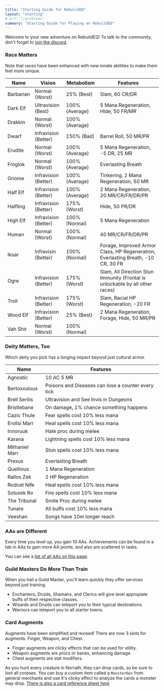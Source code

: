 ```yaml
---
title: "Starting Guide for RebuildEQ"
layout: "starting"
# url: "/archives"
summary: "Starting Guide for Playing on RebuildEQ"
---
```


Welcome to your new adventure on RebuildEQ! To talk to the community, don't forget to [join the discord](https://discord.gg/0lwW4DnAyID7E7wi).

### Race Matters

Note that races have been enhanced with new innate abilities to make them feel more unique.

Name|Vision|Metabolism|Features
--|--|--|--
Barbarian|Normal (Worst)|25% (Best)|Slam, 60 CR/DR
Dark Elf|Ultravision (Best)|100% (Average)|5 Mana Regeneration, Hide, 50 FR/MR
Drakkin|Normal (Worst)|100% (Average)|
Dwarf|Infravision (Better)|150% (Bad)|Barrel Roll, 50 MR/PR
Erudite|Normal (Worst)|100% (Average)|5 Mana Regeneration, -5 DR, 25 MR
Froglok|Normal (Worst)|100% (Average)|Everlasting Breath
Gnome|Infravision (Better)|100% (Average)|Tinkering, 2 Mana Regeneration, 50 MR
Half Elf|Infravision (Better)|100% (Average)|2 Mana Regeneration, 20 MR/CR/FR/DR/PR
Halfling|Infravision (Better)|175% (Worst)|Hide, 50 PR/DR
High Elf|Infravision (Better)|100% (Normal)|5 Mana Regeneration
Human|Normal (Worst)|100% (Normal)|40 MR/CR/FR/DR/PR
Iksar|Infravisin (Better)|100% (Normal)|Forage, Improved Armor Class, HP Regeneration, Everlasting Breath, -10 CR, 30 FR
Ogre|Infravision (Better)|175% (Worst)|Slam, All Direction Stun Immunity (Frontal is unlockable by all other races)
Troll|Infravision (Better)|175% (Worst)|Slam, Racial HP Regeneration, -20 FR
Wood Elf|Infravision (Better)|25% (Best)|2 Mana Regeneration, Forage, Hide, 50 MR/PR
Vah Shir|Normal (Worst)|100% (Normal)|

### Deity Matters, Too

Which deity you pick has a longing impact beyond just cultural armor.

Name|Features
--|--
Agnostic|10 AC 5 MR
Bertoxxulous|Poisons and Diseases can lose a counter every tick
Brell Serilis|Ultravision and See Invis in Dungeons
Bristlebane|On damage, 1% chance something happens
Cazic Thule|Fear spells cost 10% less mana
Erollsi Marr|Heal spells cost 10% less mana
Innoruuk|Hate proc during melee
Karana|Lightning spells cost 10% less mana
Mithaniel Marr|Stun spells cost 10% less mana
Prexus|Everlasting Breath
Quellious|1 Mana Regeneration
Rallos Zek|2 HP Regeneration
Rodcet Nife|Heal spells cost 10% less mana
Solusek Ro|Fire spells cost 10% less mana
The Tribunal|Smite Proc during melee
Tunare|All buffs cost 10% less mana
Veeshan|Songs have 10m longer reach

### AAs are Different

Every time you level up, you gain 10 AAs. Achievements can be found in a tab in AAs to gain more AA points, and also are scattered in tasks.

You can see a [list of all AAs on this page](/aa).

### Guild Masters Do More Than Train

When you hail a Guild Master, you'll learn quickly they offer services beyond just training.

- Enchanters, Druids, Shamans, and Clerics will give level appropiate buffs of their respective classes.
- Wizards and Druids can teleport you to their typical destinations.
- Warriors can teleport you to all starter towns.

### Card Augments

Augments have been simplified and revised! There are now 3 slots for augments: Finger, Weapon, and Chest. 

- Finger augments are clicky effects that can be used for utility.
- Weapon augments are procs or banes, enhancing damage.
- Chest augments are stat modifiers.

As you hunt every creature in Norrath, they can drop cards, so be sure to loot all corpses. You can buy a custom item called a `MonsterDex` from general merchants and use it's clicky effect to analyze the cards a monster may drop. [There is also a card reference sheet here](/cards)